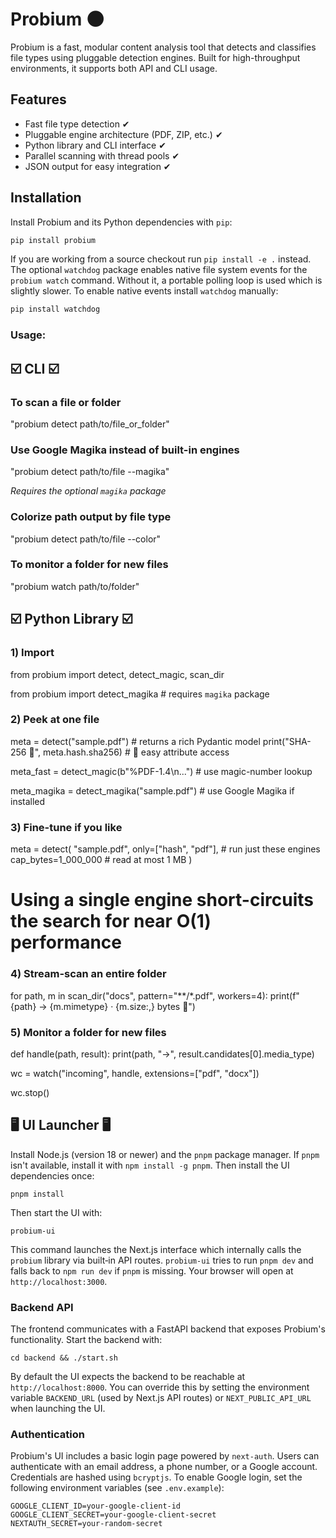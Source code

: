 # Probium 🌑
<!-- BEGIN LATEST DOWNLOAD BUTTON -->
<!-- END LATEST DOWNLOAD BUTTON -->
Probium is a fast, modular content analysis tool that detects and classifies file types using pluggable detection engines. Built for high-throughput environments, it supports both API and CLI usage.

## Features

- Fast file type detection ✔
- Pluggable engine architecture (PDF, ZIP, etc.) ✔
- Python library and CLI interface ✔
- Parallel scanning with thread pools ✔
- JSON output for easy integration ✔


## Installation

Install Probium and its Python dependencies with ``pip``:

```bash
pip install probium
```

If you are working from a source checkout run ``pip install -e .`` instead.
The optional ``watchdog`` package enables native file system events for the
``probium watch`` command. Without it, a portable polling loop is used which is
slightly slower. To enable native events install ``watchdog`` manually:

```bash
pip install watchdog
```

### Usage:



## ☑️ CLI ☑️

### To scan a file or folder
"probium detect path/to/file_or_folder"

### Use Google Magika instead of built-in engines
"probium detect path/to/file --magika"

*Requires the optional `magika` package*

### Colorize path output by file type
"probium detect path/to/file --color"



### To monitor a folder for new files
"probium watch path/to/folder"



## ☑️ Python Library ☑️


### 1) Import

from probium import detect, detect_magic, scan_dir

from probium import detect_magika  # requires `magika` package



### 2) Peek at one file
meta = detect("sample.pdf")            # returns a rich Pydantic model
print("SHA-256 🔮", meta.hash.sha256)  # 🍇 easy attribute access

meta_fast = detect_magic(b"%PDF-1.4\n...")  # use magic-number lookup


meta_magika = detect_magika("sample.pdf")  # use Google Magika if installed


### 3) Fine-tune if you like
meta = detect(
    "sample.pdf",
    only=["hash", "pdf"],   # run just these engines
    cap_bytes=1_000_000     # read at most 1 MB
)
# Using a single engine short-circuits the search for near O(1) performance

### 4) Stream-scan an entire folder
for path, m in scan_dir("docs", pattern="**/*.pdf", workers=4):
    print(f"{path} → {m.mimetype} · {m.size:,} bytes 🍇")

### 5) Monitor a folder for new files
def handle(path, result):
    print(path, "→", result.candidates[0].media_type)

wc = watch("incoming", handle, extensions=["pdf", "docx"])

wc.stop()

## 🖥️ UI Launcher 🖥️

Install Node.js (version 18 or newer) and the ``pnpm`` package manager. If
``pnpm`` isn't available, install it with ``npm install -g pnpm``. Then install
the UI dependencies once:


```
pnpm install
```

Then start the UI with:

```
probium-ui
```


This command launches the Next.js interface which internally calls the
``probium`` library via built‑in API routes. ``probium-ui`` tries to run ``pnpm
dev`` and falls back to ``npm run dev`` if ``pnpm`` is missing. Your browser will
open at `http://localhost:3000`.

### Backend API

The frontend communicates with a FastAPI backend that exposes Probium's
functionality. Start the backend with:

```
cd backend && ./start.sh
```

By default the UI expects the backend to be reachable at
`http://localhost:8000`. You can override this by setting the environment
variable `BACKEND_URL` (used by Next.js API routes) or
`NEXT_PUBLIC_API_URL` when launching the UI.

### Authentication

Probium's UI includes a basic login page powered by `next-auth`. Users can
authenticate with an email address, a phone number, or a Google account.
Credentials are hashed using `bcryptjs`. To enable Google login, set the
following environment variables (see `.env.example`):

```
GOOGLE_CLIENT_ID=your-google-client-id
GOOGLE_CLIENT_SECRET=your-google-client-secret
NEXTAUTH_SECRET=your-random-secret
```

